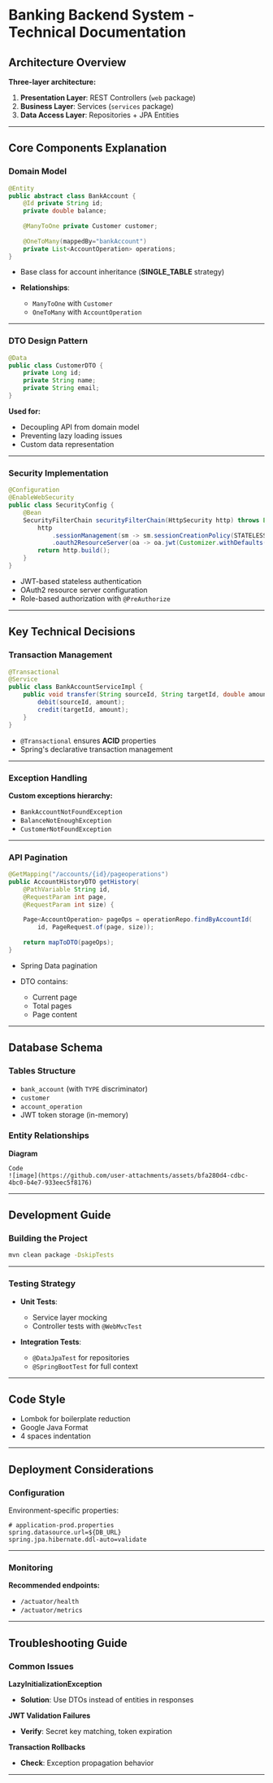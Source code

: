 
# Banking Backend System - Technical Documentation

## Architecture Overview

**Three-layer architecture:**

1. **Presentation Layer**: REST Controllers (`web` package)  
2. **Business Layer**: Services (`services` package)  
3. **Data Access Layer**: Repositories + JPA Entities

---

## Core Components Explanation

### Domain Model

```java
@Entity
public abstract class BankAccount {
    @Id private String id;
    private double balance;
    
    @ManyToOne private Customer customer;
    
    @OneToMany(mappedBy="bankAccount") 
    private List<AccountOperation> operations;
}
````

* Base class for account inheritance (**SINGLE\_TABLE** strategy)
* **Relationships**:

  * `ManyToOne` with `Customer`
  * `OneToMany` with `AccountOperation`

---

### DTO Design Pattern

```java
@Data
public class CustomerDTO {
    private Long id;
    private String name;
    private String email;
}
```

**Used for:**

* Decoupling API from domain model
* Preventing lazy loading issues
* Custom data representation

---

### Security Implementation

```java
@Configuration
@EnableWebSecurity
public class SecurityConfig {
    @Bean
    SecurityFilterChain securityFilterChain(HttpSecurity http) throws Exception {
        http
            .sessionManagement(sm -> sm.sessionCreationPolicy(STATELESS))
            .oauth2ResourceServer(oa -> oa.jwt(Customizer.withDefaults()));
        return http.build();
    }
}
```

* JWT-based stateless authentication
* OAuth2 resource server configuration
* Role-based authorization with `@PreAuthorize`

---

## Key Technical Decisions

### Transaction Management

```java
@Transactional
@Service
public class BankAccountServiceImpl {
    public void transfer(String sourceId, String targetId, double amount) {
        debit(sourceId, amount);
        credit(targetId, amount);
    }
}
```

* `@Transactional` ensures **ACID** properties
* Spring's declarative transaction management

---

### Exception Handling

**Custom exceptions hierarchy:**

* `BankAccountNotFoundException`
* `BalanceNotEnoughException`
* `CustomerNotFoundException`

---

### API Pagination

```java
@GetMapping("/accounts/{id}/pageoperations")
public AccountHistoryDTO getHistory(
    @PathVariable String id,
    @RequestParam int page,
    @RequestParam int size) {
    
    Page<AccountOperation> pageOps = operationRepo.findByAccountId(
        id, PageRequest.of(page, size));
    
    return mapToDTO(pageOps);
}
```

* Spring Data pagination
* DTO contains:

  * Current page
  * Total pages
  * Page content

---

## Database Schema

### Tables Structure

* `bank_account` (with `TYPE` discriminator)
* `customer`
* `account_operation`
* JWT token storage (in-memory)

### Entity Relationships

**Diagram**

```text
Code
![image](https://github.com/user-attachments/assets/bfa280d4-cdbc-4bc0-b4e7-933eec5f8176)
```

---

## Development Guide

### Building the Project

```bash
mvn clean package -DskipTests
```

---

### Testing Strategy

* **Unit Tests**:

  * Service layer mocking
  * Controller tests with `@WebMvcTest`
* **Integration Tests**:

  * `@DataJpaTest` for repositories
  * `@SpringBootTest` for full context

---

## Code Style

* Lombok for boilerplate reduction
* Google Java Format
* 4 spaces indentation

---

## Deployment Considerations

### Configuration

Environment-specific properties:

```properties
# application-prod.properties
spring.datasource.url=${DB_URL}
spring.jpa.hibernate.ddl-auto=validate
```

---

### Monitoring

**Recommended endpoints:**

* `/actuator/health`
* `/actuator/metrics`

---

## Troubleshooting Guide

### Common Issues

**LazyInitializationException**

* **Solution**: Use DTOs instead of entities in responses

**JWT Validation Failures**

* **Verify**: Secret key matching, token expiration

**Transaction Rollbacks**

* **Check**: Exception propagation behavior

---


```


